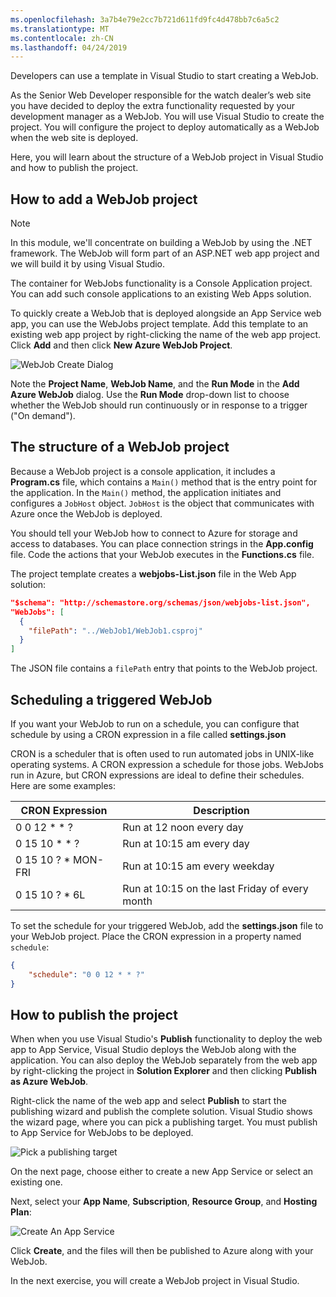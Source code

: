 ```yaml
---
ms.openlocfilehash: 3a7b4e79e2cc7b721d611fd9fc4d478bb7c6a5c2
ms.translationtype: MT
ms.contentlocale: zh-CN
ms.lasthandoff: 04/24/2019
---
```

Developers can use a template in Visual Studio to start creating a WebJob.

As the Senior Web Developer responsible for the watch dealer’s web site you have decided to deploy the extra functionality requested by your development manager as a WebJob. You will use Visual Studio to create the project. You will configure the project to deploy automatically as a WebJob when the web site is deployed.

Here, you will learn about the structure of a WebJob project in Visual Studio and how to publish the project.

## <a name="how-to-add-a-webjob-project"></a>How to add a WebJob project

> [!NOTE]
> In this module, we'll concentrate on building a WebJob by using the .NET framework. The WebJob will form part of an ASP.NET web app project and we will build it by using Visual Studio.

The container for WebJobs functionality is a Console Application project. You can add such console applications to an existing Web Apps solution.

To quickly create a WebJob that is deployed alongside an App Service web app, you can use the WebJobs project template. Add this template to an existing web app project by right-clicking the name of the web app project. Click **Add** and then click **New Azure WebJob Project**.

![WebJob Create Dialog](../media/3-webjob-add.PNG)

Note the **Project Name**, **WebJob Name**, and the **Run Mode** in the **Add Azure WebJob** dialog. Use the **Run Mode** drop-down list to choose whether the WebJob should run continuously or in response to a trigger ("On demand").

## <a name="the-structure-of-a-webjob-project"></a>The structure of a WebJob project

Because a WebJob project is a console application, it includes a **Program.cs** file, which contains a `Main()` method that is the entry point for the application. In the `Main()` method, the application initiates and configures a `JobHost` object. `JobHost` is the object that communicates with Azure once the WebJob is deployed.

You should tell your WebJob how to connect to Azure for storage and access to databases. You can place connection strings in the **App.config** file. Code the actions that your WebJob executes in the **Functions.cs** file.

The project template creates a **webjobs-List.json** file in the Web App solution:

```json
"$schema": "http://schemastore.org/schemas/json/webjobs-list.json",
"WebJobs": [
  {
    "filePath": "../WebJob1/WebJob1.csproj"
  }
]
```

The JSON file contains a `filePath` entry that points to the WebJob project.

## <a name="scheduling-a-triggered-webjob"></a>Scheduling a triggered WebJob

If you want your WebJob to run on a schedule, you can configure that schedule by using a CRON expression in a file called **settings.json**

CRON is a scheduler that is often used to run automated jobs in UNIX-like operating systems. A CRON expression a schedule for those jobs. WebJobs run in Azure, but CRON expressions are ideal to define their schedules. Here are some examples:

| CRON Expression | Description |
| --- | --- |
| 0 0 12 * * ? | Run at 12 noon every day |
| 0 15 10 * * ? | Run at 10:15 am every day |
| 0 15 10 ? * MON-FRI | Run at 10:15 am every weekday |
| 0 15 10 ? * 6L | Run at 10:15 on the last Friday of every month |

To set the schedule for your triggered WebJob, add the **settings.json** file to your WebJob project. Place the CRON expression in a property named `schedule`:

```json
{
    "schedule": "0 0 12 * * ?"
}
```

## <a name="how-to-publish-the-project"></a>How to publish the project

When when you use Visual Studio's **Publish** functionality to deploy the web app to App Service, Visual Studio deploys the WebJob along with the application. You can also deploy the WebJob separately from the web app by right-clicking the project in **Solution Explorer** and then clicking **Publish as Azure WebJob**.

Right-click the name of the web app and select **Publish** to start the publishing wizard and publish the complete solution. Visual Studio shows the wizard page, where you can pick a publishing target. You must publish to App Service for WebJobs to be deployed.

![Pick a publishing target](../media/3-pick-publishing-Target.PNG)

On the next page, choose either to create a new App Service or select an existing one.

Next, select your **App Name**, **Subscription**, **Resource Group**, and **Hosting Plan**:

![Create An App Service](../media/3-Create-App-Service.PNG)

Click **Create**, and the files will then be published to Azure along with your WebJob.

In the next exercise, you will create a WebJob project in Visual Studio.